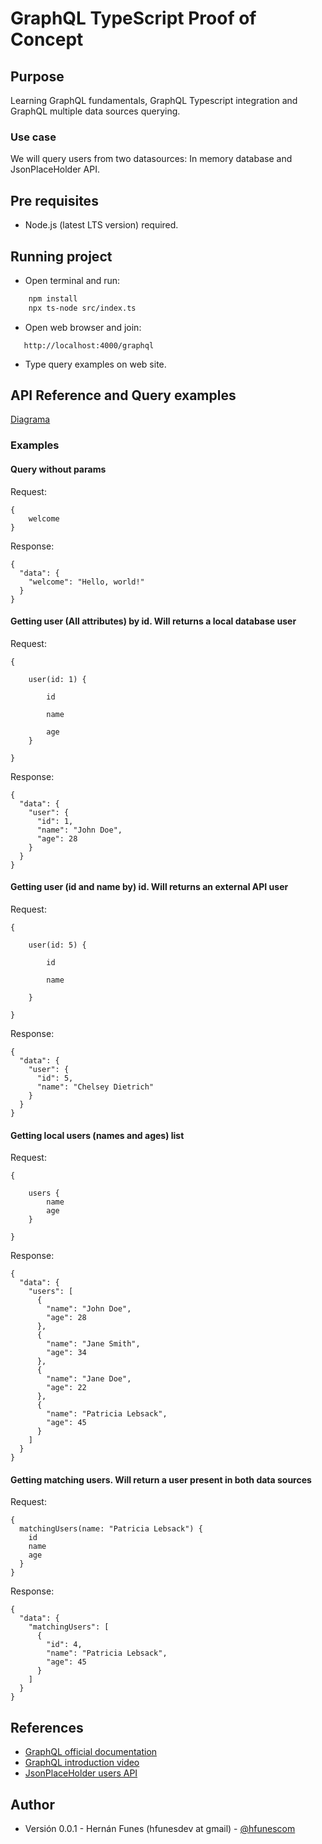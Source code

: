 
# GraphQL TypeScript Proof of Concept

## Purpose

Learning GraphQL fundamentals, GraphQL Typescript integration and GraphQL multiple data sources querying.

### Use case

We will query users from two datasources: In memory database and JsonPlaceHolder API.

## Pre requisites

* Node.js (latest LTS version) required.

## Running project

* Open terminal and run:

```bash
    npm install
    npx ts-node src/index.ts
```

* Open web browser and join:

```text
   http://localhost:4000/graphql
```

* Type query examples on web site.

## API Reference and Query examples
[Diagrama](https://app.diagrams.net/#G1iCaptgCbyfrbVmzSaMnDwEFWh_Jbvyhs#%7B%22pageId%22%3A%22P3a4B8qZudd6z3f70aNR%22%7D)

### Examples

#### Query without params

Request:

```text
{
    welcome
}
```

Response:

```text
{
  "data": {
    "welcome": "Hello, world!"
  }
}
```

#### Getting user (All attributes) by id. Will returns a local database user

Request:

```text
{

    user(id: 1) {

        id

        name

        age
    }

}
```

Response:

```text
{
  "data": {
    "user": {
      "id": 1,
      "name": "John Doe",
      "age": 28
    }
  }
}
```

#### Getting user (id and name by) id. Will returns an external API user

Request:

```text
{

    user(id: 5) {

        id

        name

    }

}
```

Response:

```text
{
  "data": {
    "user": {
      "id": 5,
      "name": "Chelsey Dietrich"
    }
  }
}
```

#### Getting local users (names and ages) list

Request:

```text
{

    users {
        name
        age
    }

}
```

Response:

```text
{
  "data": {
    "users": [
      {
        "name": "John Doe",
        "age": 28
      },
      {
        "name": "Jane Smith",
        "age": 34
      },
      {
        "name": "Jane Doe",
        "age": 22
      },
      {
        "name": "Patricia Lebsack",
        "age": 45
      }
    ]
  }
}
```

#### Getting matching users. Will return a user present in both data sources

Request:

```text
{
  matchingUsers(name: "Patricia Lebsack") {
    id
    name
    age
  }
}
```

Response:

```text
{
  "data": {
    "matchingUsers": [
      {
        "id": 4,
        "name": "Patricia Lebsack",
        "age": 45
      }
    ]
  }
}
```

## References

- [GraphQL official documentation](https://graphql.org/learn/)
- [GraphQL introduction video](https://www.youtube.com/watch?v=tqxvJfd69zs&t=305s)
- [JsonPlaceHolder users API](https://jsonplaceholder.typicode.com/users)

## Author
- Versión 0.0.1 - Hernán Funes (hfunesdev at gmail) - [@hfunescom](https://hfunes.com)
